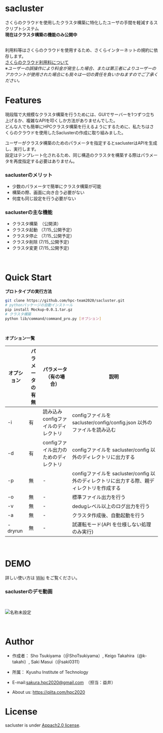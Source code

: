 # sacluster

さくらのクラウドを使用したクラスタ構築に特化したユーザの手間を軽減するスクリプトシステム<br>
__現在はクラスタ構築の機能のみ公開中__

<br>利用料等はさくらのクラウドを使用するため、さくらインターネットの規約に依存します。<br>
[さくらのクラウド利用料について](https://cloud.sakura.ad.jp/payment/)<br>
※_ユーザーの誤操作により料金が発生した場合、または第三者によりユーザーのアカウントが使用された場合にも我々は一切の責任を負いかねますのでご了承ください。_<br>


# Features

現段階で大規模なクラスタ構築を行うためには、GUIでサーバーを1つずつ立ち上げるか、複雑なAPIを叩くしか方法がありませんでした。<br>
どんな人でも簡単にHPCクラスタ構築を行えるようにするために、私たちはさくらのクラウドを使用したSaclusterの作成に取り組みました。<br>

ユーザーがクラスタ構築のためのパラメータを指定するとsaclusterはAPIを生成し、実行します。<br>
設定はテンプレート化されるため、同じ構造のクラスタを構築する際はパラメータを再度指定する必要はありません。<br>


### saclusterのメリット
- 少数のパラメータで簡単にクラスタ構築が可能
- 構築の際、画面に向き合う必要がない
- 何度も同じ設定を行う必要がない

### saclusterの主な機能
- クラスタ構築　（公開済）
- クラスタ起動 （7/15_公開予定）
- クラスタ停止 （7/15_公開予定）
- クラスタ削除 (7/15_公開予定)
- クラスタ変更 (7/15_公開予定)

<br>

# Quick Start
__プロトタイプの実行方法__

```bash
git clone https://github.com/hpc-team2020/sacluster.git
# pythonパッケージの自動インストール
pip install Mockup-0.0.1.tar.gz
# クラスタ構築
python lib/command/command_pro.py [オプション]
```

<br>

__オプション一覧__


| オプション | パラメータの有無 | パラメータ（有の場合） | 説明 |
| ------------- | ------------- | ------------- | ------------- |
| -i  | 有 | 読み込みconfigファイルのディレクトリ | configファイルを sacluster/config/config.json 以外のファイルを読み込む |
| -d | 有 | configファイル出力のためのディレクトリ | configファイルを sacluster/config 以外のディレクトリに出力する |
| -p | 無 | - | configファイルを sacluster/config 以外のディレクトリに出力する際、親ディレクトリを作成する |
| -o | 無 | - | 標準ファイル出力を行う |
| -v | 無 | - | dedugレベル以上のログ出力を行う |
| -a | 無 | - | クラスタ作成後、自動起動を行う |
| -dryrun | 無 | - | 試運転モード(API を仕様しない処理のみ実行) |

<br>



# DEMO
詳しい使い方は [Wiki](https://github.com/hpc-team2020/sacluster/wiki) をご覧ください。
### saclusterのデモ動画

<br>

![名称未設定](https://user-images.githubusercontent.com/32956197/121409560-9f528a80-c99c-11eb-9967-7e092c406f56.gif)

<br>

# Author

* 作成者： Sho Tsukiyama（＠ShoTsukiyama）, Keigo Takahira（@k-takahi）, Saki Masui（＠saki0311）
* 所属： Kyushu Institute of Technology
* E-mail:sakura.hpc2020@gmail.com　（担当：益井）

* About us: https://qiita.com/hpc2020

# License

sacluster is under [Appach2.0 license](https://www.apache.org/licenses/LICENSE-2.0).
